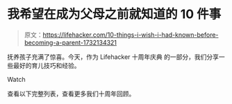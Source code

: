 # 我希望在成为父母之前就知道的 10 件事

> 原文：<https://lifehacker.com/10-things-i-wish-i-had-known-before-becoming-a-parent-1732134321>

抚养孩子充满了惊喜。今天，作为 Lifehacker 十周年庆典 的一部分，我们分享一些最好的育儿技巧和经验。

Watch

查看以下完整列表，查看更多我们十周年回顾。